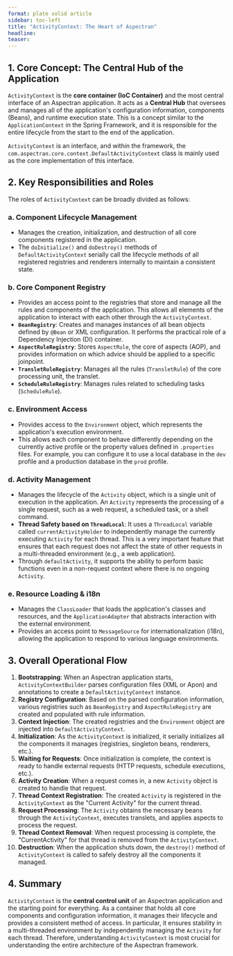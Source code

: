 ```yaml
---
format: plate solid article
sidebar: toc-left
title: "ActivityContext: The Heart of Aspectran"
headline:
teaser:
---
```


## 1. Core Concept: The Central Hub of the Application

`ActivityContext` is the **core container (IoC Container)** and the most central interface of an Aspectran application. It acts as a **Central Hub** that oversees and manages all of the application's configuration information, components (Beans), and runtime execution state. This is a concept similar to the `ApplicationContext` in the Spring Framework, and it is responsible for the entire lifecycle from the start to the end of the application.

`ActivityContext` is an interface, and within the framework, the `com.aspectran.core.context.DefaultActivityContext` class is mainly used as the core implementation of this interface.

## 2. Key Responsibilities and Roles

The roles of `ActivityContext` can be broadly divided as follows:

### a. Component Lifecycle Management

-   Manages the creation, initialization, and destruction of all core components registered in the application.
-   The `doInitialize()` and `doDestroy()` methods of `DefaultActivityContext` serially call the lifecycle methods of all registered registries and renderers internally to maintain a consistent state.

### b. Core Component Registry

-   Provides an access point to the registries that store and manage all the rules and components of the application. This allows all elements of the application to interact with each other through the `ActivityContext`.
-   **`BeanRegistry`**: Creates and manages instances of all bean objects defined by `@Bean` or XML configuration. It performs the practical role of a Dependency Injection (DI) container.
-   **`AspectRuleRegistry`**: Stores `AspectRule`, the core of aspects (AOP), and provides information on which advice should be applied to a specific joinpoint.
-   **`TransletRuleRegistry`**: Manages all the rules (`TransletRule`) of the core processing unit, the translet.
-   **`ScheduleRuleRegistry`**: Manages rules related to scheduling tasks (`ScheduleRule`).

### c. Environment Access

-   Provides access to the `Environment` object, which represents the application's execution environment.
-   This allows each component to behave differently depending on the currently active profile or the property values defined in `.properties` files. For example, you can configure it to use a local database in the `dev` profile and a production database in the `prod` profile.

### d. Activity Management

-   Manages the lifecycle of the `Activity` object, which is a single unit of execution in the application. An `Activity` represents the processing of a single request, such as a web request, a scheduled task, or a shell command.
-   **Thread Safety based on `ThreadLocal`**: It uses a `ThreadLocal` variable called `currentActivityHolder` to independently manage the currently executing `Activity` for each thread. This is a very important feature that ensures that each request does not affect the state of other requests in a multi-threaded environment (e.g., a web application).
-   Through `defaultActivity`, it supports the ability to perform basic functions even in a non-request context where there is no ongoing `Activity`.

### e. Resource Loading & i18n

-   Manages the `ClassLoader` that loads the application's classes and resources, and the `ApplicationAdapter` that abstracts interaction with the external environment.
-   Provides an access point to `MessageSource` for internationalization (i18n), allowing the application to respond to various language environments.

## 3. Overall Operational Flow

1.  **Bootstrapping**: When an Aspectran application starts, `ActivityContextBuilder` parses configuration files (XML or Apon) and annotations to create a `DefaultActivityContext` instance.
2.  **Registry Configuration**: Based on the parsed configuration information, various registries such as `BeanRegistry` and `AspectRuleRegistry` are created and populated with rule information.
3.  **Context Injection**: The created registries and the `Environment` object are injected into `DefaultActivityContext`.
4.  **Initialization**: As the `ActivityContext` is initialized, it serially initializes all the components it manages (registries, singleton beans, renderers, etc.).
5.  **Waiting for Requests**: Once initialization is complete, the context is ready to handle external requests (HTTP requests, schedule executions, etc.).
6.  **Activity Creation**: When a request comes in, a new `Activity` object is created to handle that request.
7.  **Thread Context Registration**: The created `Activity` is registered in the `ActivityContext` as the "Current Activity" for the current thread.
8.  **Request Processing**: The `Activity` obtains the necessary beans through the `ActivityContext`, executes translets, and applies aspects to process the request.
9.  **Thread Context Removal**: When request processing is complete, the "CurrentActivity" for that thread is removed from the `ActivityContext`.
10. **Destruction**: When the application shuts down, the `destroy()` method of `ActivityContext` is called to safely destroy all the components it managed.

## 4. Summary

`ActivityContext` is the **central control unit** of an Aspectran application and the starting point for everything. As a container that holds all core components and configuration information, it manages their lifecycle and provides a consistent method of access. In particular, it ensures stability in a multi-threaded environment by independently managing the `Activity` for each thread. Therefore, understanding `ActivityContext` is most crucial for understanding the entire architecture of the Aspectran framework.
